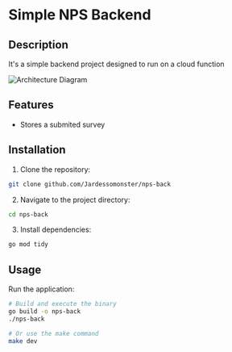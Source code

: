 # Simple NPS Backend

## Description

It's a simple backend project designed to run on a cloud function

![Architecture Diagram](docs/arch.png)

## Features

- Stores a submited survey

## Installation

1. Clone the repository:

```bash
git clone github.com/Jardessomonster/nps-back
```

2. Navigate to the project directory:

```bash
cd nps-back
```

3. Install dependencies:

```bash
go mod tidy
```

## Usage

Run the application:

```bash
# Build and execute the binary
go build -o nps-back
./nps-back

# Or use the make command
make dev
```
